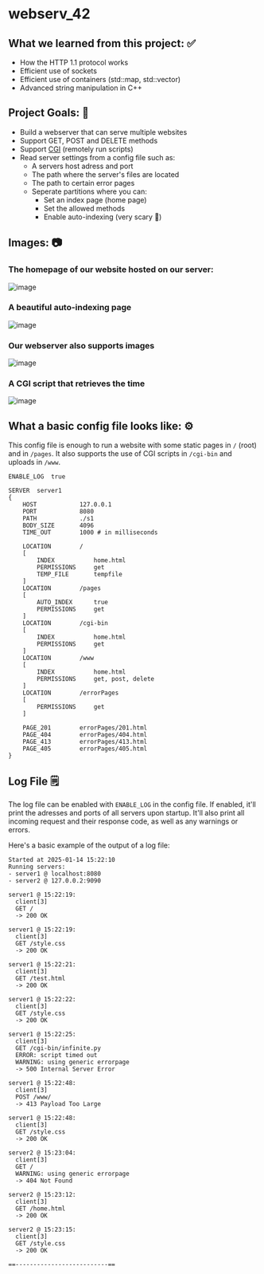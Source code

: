 # webserv_42

## What we learned from this project: ✅
- How the HTTP 1.1 protocol works
- Efficient use of sockets
- Efficient use of containers (std::map, std::vector)
- Advanced string manipulation in C++

## Project Goals: 🎯
- Build a webserver that can serve multiple websites
- Support GET, POST and DELETE methods
- Support [CGI](https://en.wikipedia.org/wiki/Common_Gateway_Interface) (remotely run scripts)
- Read server settings from a config file such as:
  - A servers host adress and port
  - The path where the server's files are located
  - The path to certain error pages
  - Seperate partitions where you can:
    - Set an index page (home page)
    - Set the allowed methods
    - Enable auto-indexing (very scary 👻)

## Images: 📷
### The homepage of our website hosted on our server:
![image](https://github.com/user-attachments/assets/4c510f61-a148-44c8-9449-637c8ef8b133)

### A beautiful auto-indexing page
![image](https://github.com/user-attachments/assets/ee13f76a-cb0b-4875-94a2-24c979fec8bf)

### Our webserver also supports images
![image](https://github.com/user-attachments/assets/6f3701c0-63bc-4942-9bc5-3de3162ed3e2)

### A CGI script that retrieves the time
![image](https://github.com/user-attachments/assets/2eaeff41-6178-47a0-86a1-1f3601c6855d)

## What a basic config file looks like: ⚙️
This config file is enough to run a website with some static pages in `/` (root) and in `/pages`.
It also supports the use of CGI scripts in `/cgi-bin` and uploads in `/www`.
```
ENABLE_LOG	true

SERVER	server1
{
	HOST			127.0.0.1
	PORT			8080
	PATH			./s1
	BODY_SIZE		4096
	TIME_OUT		1000 # in milliseconds

	LOCATION		/
	[
		INDEX			home.html
		PERMISSIONS		get
		TEMP_FILE		tempfile
	]
	LOCATION		/pages
	[
		AUTO_INDEX		true
		PERMISSIONS		get
	]
	LOCATION		/cgi-bin
	[
		INDEX			home.html
		PERMISSIONS		get
	]
	LOCATION		/www
	[
		INDEX			home.html
		PERMISSIONS		get, post, delete
	]
	LOCATION		/errorPages
	[
		PERMISSIONS		get
	]

	PAGE_201		errorPages/201.html
	PAGE_404		errorPages/404.html
	PAGE_413		errorPages/413.html
	PAGE_405		errorPages/405.html
}
```

## Log File 🗒️
The log file can be enabled with `ENABLE_LOG` in the config file.
If enabled, it'll print the adresses and ports of all servers upon startup.
It'll also print all incoming request and their response code, as well as any warnings or errors. 

Here's a basic example of the output of a log file:
```
Started at 2025-01-14 15:22:10
Running servers:
- server1 @ localhost:8080
- server2 @ 127.0.0.2:9090

server1 @ 15:22:19:
  client[3]
  GET /
  -> 200 OK

server1 @ 15:22:19:
  client[3]
  GET /style.css
  -> 200 OK

server1 @ 15:22:21:
  client[3]
  GET /test.html
  -> 200 OK

server1 @ 15:22:22:
  client[3]
  GET /style.css
  -> 200 OK

server1 @ 15:22:25:
  client[3]
  GET /cgi-bin/infinite.py
  ERROR: script timed out
  WARNING: using generic errorpage
  -> 500 Internal Server Error

server1 @ 15:22:48:
  client[3]
  POST /www/
  -> 413 Payload Too Large

server1 @ 15:22:48:
  client[3]
  GET /style.css
  -> 200 OK

server2 @ 15:23:04:
  client[3]
  GET /
  WARNING: using generic errorpage
  -> 404 Not Found

server2 @ 15:23:12:
  client[3]
  GET /home.html
  -> 200 OK

server2 @ 15:23:15:
  client[3]
  GET /style.css
  -> 200 OK

==--------------------------==
```
